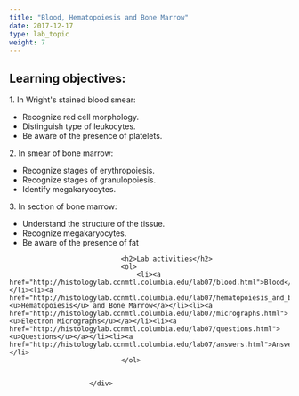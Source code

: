 ```yaml
---
title: "Blood, Hematopoiesis and Bone Marrow"
date: 2017-12-17
type: lab_topic
weight: 7
---
```

<div class="entrybody">
						<h2>Learning objectives:</h2>

<p>1. In Wright's stained blood smear:</p>


<ul>
<li>Recognize red cell morphology.</li>
<li>Distinguish type of leukocytes.</li>
<li>Be aware of the presence of platelets.</li>
</ul>




<p>2. In smear of bone marrow:</p>


<ul>
<li>Recognize stages of erythropoiesis.</li>
<li>Recognize stages of granulopoiesis.</li>
<li>Identify megakaryocytes.</li>
</ul>




<p>3. In section of bone marrow:</p>


<ul>
<li>Understand the structure of the tissue.</li>
<li>Recognize megakaryocytes.</li>
<li>Be aware of the presence of fat</li>
</ul>


						
						
							
								
								<h2>Lab activities</h2>
								<ol>
									<li><a href="http://histologylab.ccnmtl.columbia.edu/lab07/blood.html">Blood</a></li><li><a href="http://histologylab.ccnmtl.columbia.edu/lab07/hematopoiesis_and_bone_marrow.html"><u>Hematopoiesis</u> and Bone Marrow</a></li><li><a href="http://histologylab.ccnmtl.columbia.edu/lab07/micrographs.html"><u>Electron Micrographs</u></a></li><li><a href="http://histologylab.ccnmtl.columbia.edu/lab07/questions.html"><u>Questions</u></a></li><li><a href="http://histologylab.ccnmtl.columbia.edu/lab07/answers.html">Answers</a></li>
								</ol>
							
						
						</div>
